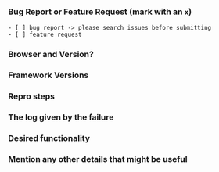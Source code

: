 <!--
IF YOU DON'T FILL OUT THE FOLLOWING INFORMATION YOUR ISSUE MIGHT BE CLOSED WITHOUT INVESTIGATING
-->
### Bug Report or Feature Request (mark with an `x`)
```
- [ ] bug report -> please search issues before submitting
- [ ] feature request
```

### Browser and Version?
<!--
> Chrome, Firefox, Opera, Edge, etc. Please include the version number
-->

### Framework Versions
<!--
Output from: `ng --version`, in case you are using Angular CLI.
Otherwise, output from: `node --version` , `npm --version` and Angular version.
-->


### Repro steps
<!--
Simple steps to reproduce this bug.
Please include: commands run, packages added, related code changes.
A link to a sample repo would help too.
-->


### The log given by the failure
<!-- Normally this include a stack trace and some more information. -->


### Desired functionality
<!--
What would like to see implemented?
What is the usecase?
-->


### Mention any other details that might be useful
<!-- Please include a link to the repo if this is related to an OSS project. -->
